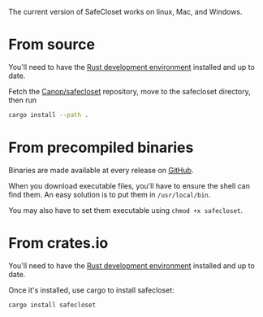 
The current version of SafeCloset works on linux, Mac, and Windows.

# From source

You'll need to have the [Rust development environment](https://www.rustup.rs) installed and up to date.

Fetch the [Canop/safecloset](https://github.com/Canop/safecloset) repository, move to the safecloset directory, then run

```bash
cargo install --path .
```

# From precompiled binaries

Binaries are made available at every release on [GitHub](https://github.com/Canop/safecloset/releases).

When you download executable files, you'll have to ensure the shell can find them. An easy solution is to put them in `/usr/local/bin`.

You may also have to set them executable using `chmod +x safecloset`.

# From crates.io

You'll need to have the [Rust development environment](https://www.rustup.rs) installed and up to date.

Once it's installed, use cargo to install safecloset:

    cargo install safecloset

